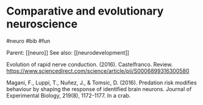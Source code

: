 # Comparative and evolutionary neuroscience

#neuro #bib #fun

Parent: [[neuro]]
See also: [[neurodevelopment]]

Evolution of rapid nerve conduction. (2016). Castelfranco. Review.
https://www.sciencedirect.com/science/article/pii/S0006899316300580

Magani, F., Luppi, T., Nuñez, J., & Tomsic, D. (2016). Predation risk modifies behaviour by shaping the response of identified brain neurons. Journal of Experimental Biology, 219(8), 1172-1177.
In a crab.